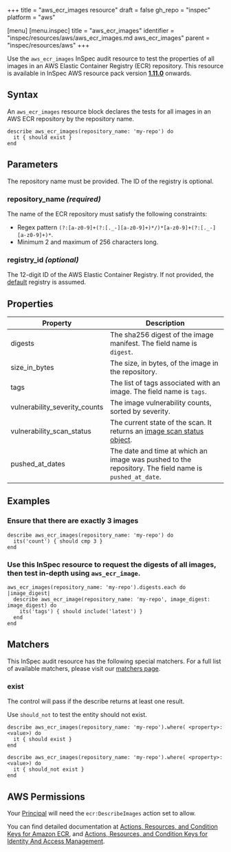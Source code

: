 +++
title = "aws_ecr_images resource"
draft = false
gh_repo = "inspec"
platform = "aws"

[menu]
  [menu.inspec]
    title = "aws_ecr_images"
    identifier = "inspec/resources/aws/aws_ecr_images.md aws_ecr_images"
    parent = "inspec/resources/aws"
+++

Use the `aws_ecr_images` InSpec audit resource to test the properties of all images in an AWS Elastic Container Registry (ECR) repository.
This resource is available in InSpec AWS resource pack version **[1.11.0](https://github.com/inspec/inspec-aws/releases/tag/v1.11.0)** onwards.

## Syntax

An `aws_ecr_images` resource block declares the tests for all images in an AWS ECR repository by the repository name.

    describe aws_ecr_images(repository_name: 'my-repo') do
      it { should exist }
    end

## Parameters

The repository name must be provided. The ID of the registry is optional.

### repository_name _(required)_

The name of the ECR repository must satisfy the following constraints:

- Regex pattern `(?:[a-z0-9]+(?:[._-][a-z0-9]+)*/)*[a-z0-9]+(?:[._-][a-z0-9]+)*`.
- Minimum 2 and maximum of 256 characters long.

### registry_id _(optional)_

The 12-digit ID of the AWS Elastic Container Registry. If not provided, the [default](https://docs.aws.amazon.com/AmazonECR/latest/APIReference/API_DescribeRepositories.html) registry is assumed.

## Properties

| Property                      | Description                                                                                                                                                  |
| ----------------------------- | ------------------------------------------------------------------------------------------------------------------------------------------------------------ |
| digests                       | The sha256 digest of the image manifest. The field name is `digest`.                                                                                         |
| size_in_bytes                 | The size, in bytes, of the image in the repository.                                                                                                          |
| tags                          | The list of tags associated with an image. The field name is `tags`.                                                                                         |
| vulnerability_severity_counts | The image vulnerability counts, sorted by severity.                                                                                                          |
| vulnerability_scan_status     | The current state of the scan. It returns an [image scan status object](https://docs.aws.amazon.com/AmazonECR/latest/APIReference/API_ImageScanStatus.html). |
| pushed_at_dates               | The date and time at which an image was pushed to the repository. The field name is `pushed_at_date`.                                                        |

## Examples

### Ensure that there are exactly 3 images

    describe aws_ecr_images(repository_name: 'my-repo') do
      its('count') { should cmp 3 }
    end

### Use this InSpec resource to request the digests of all images, then test in-depth using `aws_ecr_image`.

    aws_ecr_images(repository_name: 'my-repo').digests.each do |image_digest|
      describe aws_ecr_image(repository_name: 'my-repo', image_digest: image_digest) do
        its('tags') { should include('latest') }
      end
    end

## Matchers

This InSpec audit resource has the following special matchers. For a full list of available matchers, please visit our [matchers page](/inspec/matchers/).

### exist

The control will pass if the describe returns at least one result.

Use `should_not` to test the entity should not exist.

    describe aws_ecr_images(repository_name: 'my-repo').where( <property>: <value>) do
      it { should exist }
    end

    describe aws_ecr_images(repository_name: 'my-repo').where( <property>: <value>) do
      it { should_not exist }
    end

## AWS Permissions

Your [Principal](https://docs.aws.amazon.com/IAM/latest/UserGuide/intro-structure.html#intro-structure-principal) will need the `ecr:DescribeImages` action set to allow.

You can find detailed documentation at [Actions, Resources, and Condition Keys for Amazon ECR](https://docs.aws.amazon.com/AmazonECR/latest/APIReference/API_Operations.html), and [Actions, Resources, and Condition Keys for Identity And Access Management](https://docs.aws.amazon.com/IAM/latest/UserGuide/list_identityandaccessmanagement.html).
